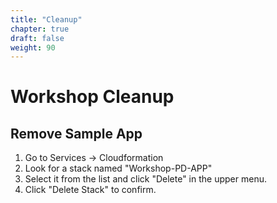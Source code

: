 ```yaml
---
title: "Cleanup"
chapter: true
draft: false
weight: 90
---
```


# Workshop Cleanup

## Remove Sample App
1. Go to Services -> Cloudformation
1. Look for a stack named "Workshop-PD-APP"
1. Select it from the list and click "Delete" in the upper menu.
1. Click "Delete Stack" to confirm.

